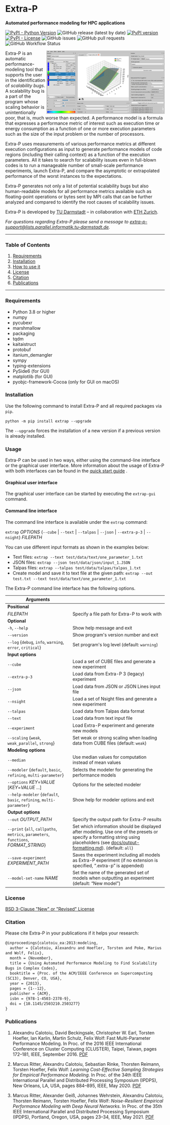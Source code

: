 # Extra-P

**Automated performance modeling for HPC applications**

[![PyPI - Python Version](https://img.shields.io/pypi/pyversions/extrap?style=plastic)](https://badge.fury.io/py/extrap)
![GitHub release (latest by date)](https://img.shields.io/github/v/release/extra-p/extrap?style=plastic)
[![PyPI version](https://badge.fury.io/py/extrap.png)](https://badge.fury.io/py/extrap)
[![PyPI - License](https://img.shields.io/pypi/l/extrap?style=plastic)](https://badge.fury.io/py/extrap)
![GitHub issues](https://img.shields.io/github/issues/extra-p/extrap?style=plastic)
![GitHub pull requests](https://img.shields.io/github/issues-pr/extra-p/extrap?style=plastic)
![GitHub Workflow Status](https://img.shields.io/github/actions/workflow/status/extra-p/extrap/python-package.yml?style=plastic)

[<img alt="Screenshot of Extra-P" src="https://github.com/extra-p/extrap/raw/master/docs/images/extra-p-2d.png" height="200" align="right" title="Screenshot of Extra-P"/>](docs/images/extra-p-2d.png)
Extra-P is an automatic performance-modeling tool that supports the user in the identification of *scalability bugs*. 
A scalability bug is a part of the program whose scaling behavior is unintentionally poor, 
that is, much worse than expected. A performance model is a formula that expresses a performance metric of interest 
such as execution time or energy consumption as a function of one or more execution parameters such as the size of the 
input problem or the number of processors. 

Extra-P uses measurements of various performance metrics at different execution configurations as input to generate 
performance models of code regions (including their calling context) as a function of the execution parameters. 
All it takes to search for scalability issues even in full-blown codes is to run a manageable number of small-scale 
performance experiments, launch Extra-P, and compare the asymptotic or extrapolated performance of the worst instances
to the expectations.

Extra-P generates not only a list of potential scalability bugs but also human-readable models for all 
performance metrics available such as floating-point operations or bytes sent by MPI calls that can be further 
analyzed and compared to identify the root causes of scalability issues.

Extra-P is developed by [TU Darmstadt](https://www.parallel.informatik.tu-darmstadt.de/) – 
in collaboration with [ETH Zurich](https://spcl.inf.ethz.ch/).

*For questions regarding Extra-P please send a message to <extra-p-support@lists.parallel.informatik.tu-darmstadt.de>.*

--------------------------------------------------------------------------------------------

### Table of Contents

1. [Requirements](#Requirements)
2. [Installation](#Installation)
3. [How to use it](#Usage)
4. [License](#License)
5. [Citation](#Citation)
6. [Publications](#Publications)

--------------------------------------------------------------------------------------------

### Requirements

* Python 3.8 or higher
* numpy
* pycubexr
* marshmallow
* packaging
* tqdm
* kaitaistruct
* protobuf
* itanium_demangler
* sympy
* typing-extensions
* PySide6 (for GUI)
* matplotlib (for GUI)
* pyobjc-framework-Cocoa (only for GUI on macOS)

### Installation

Use the following command to install Extra-P and all required packages via `pip`.

```
python -m pip install extrap --upgrade
``` 

The `--upgrade` forces the installation of a new version if a previous version is already installed.

### Usage

Extra-P can be used in two ways, either using the command-line interface or the graphical user interface. More
information about the usage of Extra-P with both interfaces can be found in the [quick start guide](docs/quick-start.md)
.

#### Graphical user interface

The graphical user interface can be started by executing the `extrap-gui` command.

#### Command line interface

The command line interface is available under the `extrap` command:

`extrap` _OPTIONS_ (`--cube` | `--text` | `--talpas` | `--json` | `--extra-p-3` | `--nsight`) _FILEPATH_

You can use different input formats as shown in the examples below:

* Text files: `extrap --text test/data/text/one_parameter_1.txt`
* JSON files: `extrap --json test/data/json/input_1.JSON`
* Talpas files: `extrap --talpas test/data/talpas/talpas_1.txt`
* Create model and save it to text file at the given
  path: `extrap --out test.txt --text test/data/text/one_parameter_1.txt`

The Extra-P command line interface has the following options.

| Arguments                                                            |                                              |
|----------------------------------------------------------------------|----------------------------------------------|
| **Positional**                                                       |                                              
| _FILEPATH_                                                           | Specify a file path for Extra-P to work with 
| **Optional**                                                         |                                              
| `-h`, `--help`                                                       | Show help message and exit                   
| `--version`                                                          | Show program's version number and exit       
| `--log` {`debug`, `info`, `warning`, `error`, `critical`}            | Set program's log level (default: `warning`) 
| **Input options**                                                    |                                              
| `--cube`                                                             | Load a set of CUBE files and generate a new experiment
| `--extra-p-3`                                                        | Load data from Extra-P 3 (legacy) experiment
| `--json`                                                             | Load data from JSON or JSON Lines input file
| `--nsight`                                                           | Load a set of Nsight files and generate a new experiment
| `--talpas`                                                           | Load data from Talpas data format
| `--text`                                                             | Load data from text input file
| `--experiment`                                                       | Load Extra-P experiment and generate new models
| `--scaling` {`weak`, `weak_parallel`, `strong`}                      | Set weak or strong scaling when loading data from CUBE files (default: `weak`) 
| **Modeling options**                                                 |                                              
| `--median`                                                           | Use median values for computation instead of mean values  
| `--modeler` {`default`, `basic`, `refining`, `multi-parameter`}      | Selects the modeler for generating the performance models 
| `--options` _KEY_=_VALUE_ [_KEY_=_VALUE_ ...]                        | Options for the selected modeler             
| `--help-modeler` {`default`, `basic`, `refining`, `multi-parameter`} | Show help for modeler options and exit       
| **Output options**                                                   |                                              
| `--out` _OUTPUT_PATH_                                                | Specify the output path for Extra-P results  
| `--print` {`all`, `callpaths`, `metrics`, `parameters`, `functions`, _FORMAT_STRING_} | Set which information should be displayed after modeling. Use one of the presets or specify a formatting string using placeholders (see [docs/output-formatting.md](docs/output-formatting.md)). (default: `all`)
| `--save-experiment` <i>EXPERIMENT_PATH</i>                           | Saves the experiment including all models as Extra-P experiment (if no extension is specified, “.extra-p” is appended) 
| `--model-set-name` _NAME_                                            | Set the name of the generated set of models when outputting an experiment (default: “New model”)

### License

[BSD 3-Clause "New" or "Revised" License](LICENSE)

### Citation

Please cite Extra-P in your publications if it helps your research:

    @inproceedings{calotoiu_ea:2013:modeling,
      author = {Calotoiu, Alexandru and Hoefler, Torsten and Poke, Marius and Wolf, Felix},
      month = {November},
      title = {Using Automated Performance Modeling to Find Scalability Bugs in Complex Codes},
      booktitle = {Proc. of the ACM/IEEE Conference on Supercomputing (SC13), Denver, CO, USA},
      year = {2013},
      pages = {1--12},
      publisher = {ACM},
      isbn = {978-1-4503-2378-9},
      doi = {10.1145/2503210.2503277}
    }

### Publications

1. Alexandru Calotoiu, David Beckingsale, Christopher W. Earl, Torsten Hoefler, Ian Karlin, Martin Schulz, Felix Wolf: Fast Multi-Parameter Performance Modeling. In Proc. of the 2016 IEEE International Conference on Cluster Computing (CLUSTER), Taipei, Taiwan, pages 172–181, IEEE, September 2016. [PDF](https://apps.fz-juelich.de/jsc-pubsystem/aigaion/attachments/fastmultiparam.pdf-f839eba376c6d61a8c4cab9860b6b3bf.pdf)

2. Marcus Ritter, Alexandru Calotoiu, Sebastian Rinke, Thorsten Reimann, Torsten Hoefler, Felix Wolf: *Learning Cost-Effective Sampling Strategies for Empirical Performance Modeling.* In Proc. of the 34th IEEE International Parallel and Distributed Processing Symposium (IPDPS), New Orleans, LA, USA, pages 884–895, IEEE, May 2020. [PDF](https://apps.fz-juelich.de/jsc-pubsystem/aigaion/attachments/ritter_ea_2020_ipdps.pdf-01cbe96f7a170aba7c7ef941f966d292.pdf)

3. Marcus Ritter, Alexander Geiß, Johannes Wehrstein, Alexandru Calotoiu, Thorsten Reimann, Torsten Hoefler, Felix Wolf: *Noise-Resilient Empirical Performance Modeling with Deep Neural Networks.* In Proc. of the 35th IEEE International Parallel and Distributed Processing Symposium (IPDPS), Portland, Oregon, USA, pages 23–34, IEEE, May 2021. [PDF](http://htor.inf.ethz.ch/publications/img/noiseresilientmodeling.pdf)
